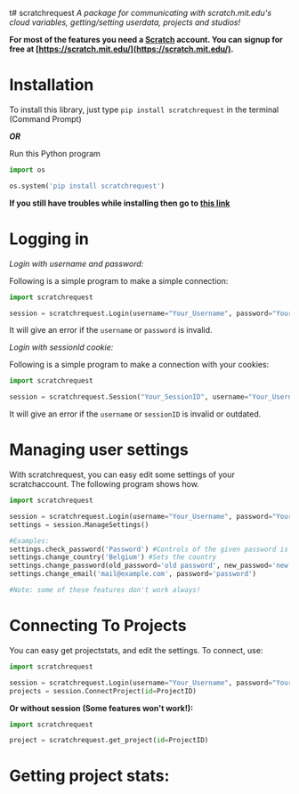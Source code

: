 t# scratchrequest
 _A package for communicating with scratch.mit.edu's cloud variables, getting/setting userdata, projects and studios!_

**For most of the features you need a [Scratch](https://scratch.mit.edu/) account. You can signup for free at [https://scratch.mit.edu/](https://scratch.mit.edu/).**

# Installation

To install this library, just type ```pip install scratchrequest``` in the terminal (Command Prompt)

*****OR*****

Run this Python program

```python
import os

os.system('pip install scratchrequest')
```

**If you still have troubles while installing then go
to [this link](https://packaging.python.org/tutorials/installing-packages/)**

# Logging in

*Login with username and password:*


Following is a simple program to make a simple connection:

```python
import scratchrequest

session = scratchrequest.Login(username="Your_Username", password="Your_Password")
```

It will give an error if the `username` or `password` is invalid.




*Login with sessionId cookie:*

Following is a simple program to make a connection with your cookies:

```python
import scratchrequest

session = scratchrequest.Session("Your_SessionID", username="Your_Username")
```

It will give an error if the `username` or `sessionID` is invalid or outdated.

# Managing user settings

With scratchrequest, you can easy edit some settings of your scratchaccount. The following program shows how.

```python
import scratchrequest

session = scratchrequest.Login(username="Your_Username", password="Your_Password")
settings = session.ManageSettings()

#Examples:
settings.check_password('Password') #Controls of the given password is correct
settings.change_country('Belgium') #Sets the country
settings.change_password(old_password='old password', new_passwod='new password')
settings.change_email('mail@example.com', password='password')

#Note: some of these features don't work always!
```

# Connecting To Projects

You can easy get projectstats, and edit the settings.
To connect, use:

```python
import scratchrequest

session = scratchrequest.Login(username="Your_Username", password="Your_Password")
projects = session.ConnectProject(id=ProjectID)
```
**Or without session (Some features won't work!):**
```python
import scratchrequest

project = scratchrequest.get_project(id=ProjectID)
```

# Getting project stats:
